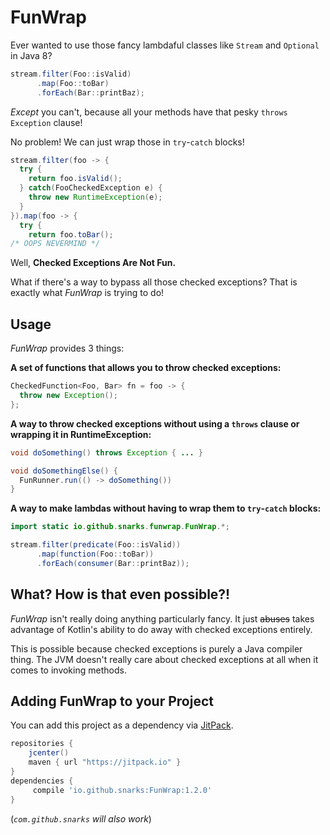 # FunWrap
Ever wanted to use those fancy lambdaful classes like `Stream` and `Optional` in Java 8?
```java
stream.filter(Foo::isValid)
      .map(Foo::toBar)
      .forEach(Bar::printBaz);
```
_Except_ you can't, because all your methods have that pesky `throws Exception` clause!

No problem! We can just wrap those in `try`-`catch` blocks!
```java
stream.filter(foo -> {
  try {
    return foo.isValid();
  } catch(FooCheckedException e) {
    throw new RuntimeException(e);
  }
}).map(foo -> {
  try {
    return foo.toBar();
/* OOPS NEVERMIND */
```

Well, **Checked Exceptions Are Not Fun.**

What if there's a way to bypass all those checked exceptions? That is exactly what _FunWrap_ is trying to do!

## Usage
_FunWrap_ provides 3 things:

**A set of functions that allows you to throw checked exceptions:**
```java
CheckedFunction<Foo, Bar> fn = foo -> {
  throw new Exception();
};
```

**A way to throw checked exceptions without using a `throws` clause or wrapping it in RuntimeException:**
```java
void doSomething() throws Exception { ... }

void doSomethingElse() {
  FunRunner.run(() -> doSomething())
}
```

**A way to make lambdas without having to wrap them to `try`-`catch` blocks:**
```java
import static io.github.snarks.funwrap.FunWrap.*;

stream.filter(predicate(Foo::isValid))
      .map(function(Foo::toBar))
      .forEach(consumer(Bar::printBaz));
```

## What? How is that even possible?!
_FunWrap_ isn't really doing anything particularly fancy. It just ~~abuses~~ takes advantage of Kotlin's ability to do away with checked exceptions entirely.

This is possible because checked exceptions is purely a Java compiler thing. The JVM doesn't really care about checked exceptions at all when it comes to invoking methods.


## Adding FunWrap to your Project
You can add this project as a dependency via [JitPack](https://jitpack.io/).

```gradle
repositories {
    jcenter()
    maven { url "https://jitpack.io" }
}
dependencies {
     compile 'io.github.snarks:FunWrap:1.2.0'
}
```
(_`com.github.snarks` will also work_)
